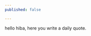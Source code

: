 ```yaml
---
published: false

---
```

<div class="subtitle">
  <p>
	hello hiba, here you write a daily quote.
  </p>
</div>